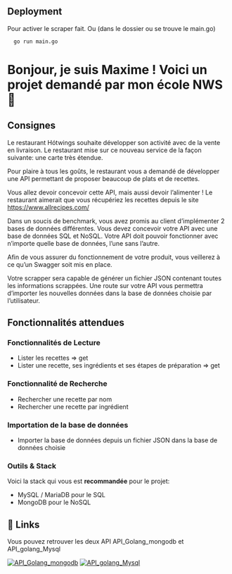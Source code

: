 
## Deployment

Pour activer le scraper fait. Ou (dans le dossier ou se trouve le main.go)
```bash
  go run main.go
```


# Bonjour, je suis Maxime ! Voici un projet demandé par mon école NWS 👋

## Consignes

Le restaurant Hótwings souhaite développer son activité avec de la vente en livraison. Le restaurant mise sur ce nouveau service de la façon suivante: une carte très étendue.

Pour plaire à tous les goûts, le restaurant vous a demandé de développer une API permettant de proposer beaucoup de plats et de recettes.

Vous allez devoir concevoir cette API, mais aussi devoir l’alimenter ! Le restaurant aimerait que vous récupériez les recettes depuis le site https://www.allrecipes.com/

Dans un soucis de benchmark, vous avez promis au client d’implémenter 2 bases de données différentes. Vous devez concevoir votre API avec une base de données SQL et NoSQL. Votre API doit pouvoir fonctionner avec n’importe quelle base de données, l’une sans l’autre.

Afin de vous assurer du fonctionnement de votre produit, vous veillerez à ce qu’un Swagger soit mis en place.

Votre scrapper sera capable de générer un fichier JSON contenant toutes les informations scrappées. Une route sur votre API vous permettra d’importer les nouvelles données dans la base de données choisie par l’utilisateur.

## Fonctionnalités attendues

### Fonctionnalités de Lecture

- Lister les recettes ⇒ get
- Lister une recette, ses ingrédients et ses étapes de préparation ⇒ get

### Fonctionnalité de Recherche

- Rechercher une recette par nom
- Rechercher une recette par ingrédient

### Importation de la base de données

- Importer la base de données depuis un fichier JSON dans la base de données choisie

### Outils & Stack

Voici la stack qui vous est **recommandée** pour le projet:

- MySQL / MariaDB pour le SQL
- MongoDB pour le NoSQL

## 🔗 Links

Vous pouvez retrouver les deux API API_Golang_mongodb et API_golang_Mysql

[![API_Golang_mongodb](https://img.shields.io/badge/GitHub-100000?style=for-the-badge&logo=github&logoColor=white)](https://github.com/maxime-louis14/go_api_mongo_scrapper)
[![API_golang_Mysql](https://img.shields.io/badge/GitHub-100000?style=for-the-badge&logo=github&logoColor=white)](https://github.com/maxime-louis14/go_api__scrapper_mysql_docker)
